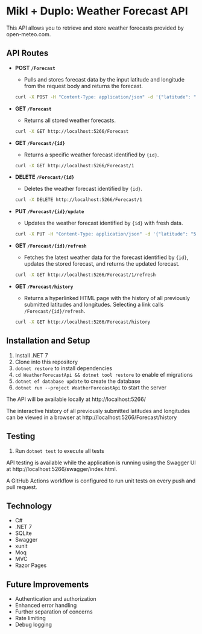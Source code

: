 # Mikl + Duplo: Weather Forecast API

This API allows you to retrieve and store weather forecasts provided by open-meteo.com.

## API Routes

- **POST `/Forecast`**
  - Pulls and stores forecast data by the input latitude and longitude from the request body and returns the forecast.
  ```bash
  curl -X POST -H "Content-Type: application/json" -d '{"latitude": "50.8503", "longitude": "4.3517"}' http://localhost:5266/Forecast
  ```

- **GET `/Forecast`**
  - Returns all stored weather forecasts.
  ```bash
  curl -X GET http://localhost:5266/Forecast
  ```

- **GET `/Forecast/{id}`**
  - Returns a specific weather forecast identified by `{id}`.
  ```bash
  curl -X GET http://localhost:5266/Forecast/1
  ```

- **DELETE `/Forecast/{id}`**
  - Deletes the weather forecast identified by `{id}`.
  ```bash
  curl -X DELETE http://localhost:5266/Forecast/1
  ```

- **PUT `/Forecast/{id}/update`**
  - Updates the weather forecast identified by `{id}` with fresh data.
  ```bash
  curl -X PUT -H "Content-Type: application/json" -d '{"latitude": "50.8503", "longitude": "4.3517"}' http://localhost:5266/Forecast/1/update
  ```

- **GET `/Forecast/{id}/refresh`**
  - Fetches the latest weather data for the forecast identified by `{id}`, updates the stored forecast, and returns the updated forecast.
  ```bash
  curl -X GET http://localhost:5266/Forecast/1/refresh
  ```

- **GET `/Forecast/history`**
  - Returns a hyperlinked HTML page with the history of all previously submitted latitudes and longitudes. Selecting a link calls `/Forecast/{id}/refresh`.
  ```bash
  curl -X GET http://localhost:5266/Forecast/history
  ```

## Installation and Setup

1. Install .NET 7
2. Clone into this repository
3. `dotnet restore` to install dependencies
4. `cd WeatherForecastApi && dotnet tool restore` to enable ef migrations
5. `dotnet ef database update` to create the database
6. `dotnet run --project WeatherForecastApi` to start the server

The API will be available locally at http://localhost:5266/

The interactive history of all previously submitted latitudes and longitudes can be viewed in a browser at http://localhost:5266/Forecast/history

## Testing

1. Run `dotnet test` to execute all tests

API testing is available while the application is running using the Swagger UI at http://localhost:5266/swagger/index.html.

A GitHub Actions workflow is configured to run unit tests on every push and pull request.

## Technology

- C#
- .NET 7
- SQLite
- Swagger
- xunit
- Moq
- MVC
- Razor Pages

## Future Improvements

- Authentication and authorization
- Enhanced error handling
- Further separation of concerns
- Rate limiting
- Debug logging
